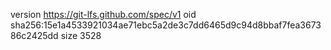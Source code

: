 version https://git-lfs.github.com/spec/v1
oid sha256:15e1a4533921034ae71ebc5a2de3c7dd6465d9c94d8bbaf7fea367386c2425dd
size 3528
